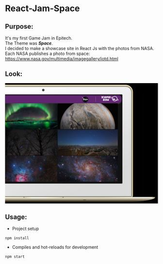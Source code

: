 # React-Jam-Space
## Purpose:
It's my first Game Jam in Epitech. <br/>
The Theme was ***Space***. <br/>
I decided to make a showcase site in React Js with the photos from NASA.<br/>
Each NASA publishes a photo from space: https://www.nasa.gov/multimedia/imagegallery/iotd.html
## Look:
<img src="https://github.com/AntoinePoisson/React-Jam-Space/blob/master/src/resources/imgGit.png" alt="" />

## Usage:
- Project setup
```
npm install
```

- Compiles and hot-reloads for development
```
npm start
```
